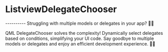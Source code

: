 # ListviewDelegateChooser


----------  Struggling with multiple models or delegates in your app? 🤔💼

QML DelegateChooser solves the complexity! Dynamically select delegates based on conditions, simplifying your UI code. 
Say goodbye to multiple models or delegates and enjoy an efficient development experience. 🙌💡


